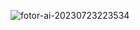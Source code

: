 ![fotor-ai-20230723223534](https://github.com/KrisanapongJaruenjanporn/KrisanapongJaruenjanporn/assets/121858059/05a3eacb-7a5d-4b46-9d37-240f93c99146)


